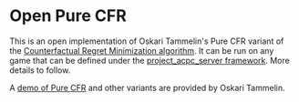 Open Pure CFR
=============

This is an open implementation of Oskari Tammelin's Pure CFR variant of the [Counterfactual Regret Minimization algorithm](http://poker.cs.ualberta.ca/publications/NIPS07-cfr.pdf).  It can be run on any game that can be defined under the [project_acpc_server framework](http://www.computerpokercompetition.org/downloads/code/competition_server/project_acpc_server_v1.0.33.tar.bz2).  More details to follow.  

A [demo of Pure CFR](http://jeskola.net/cfr) and other variants are provided by Oskari Tammelin.
